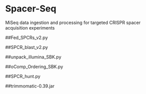 # Spacer-Seq
MiSeq data ingestion and processing for targeted CRISPR spacer acquisition experiments

##Fed_SPCRs_v2.py

##SPCR_blast_v2.py

##unpack_illumina_SBK.py

##oComp_Ordering_SBK.py

##SPCR_hunt.py

##trimmomatic-0.39.jar
